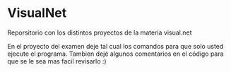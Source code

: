 # VisualNet
Reporsitorio con los distintos proyectos de la materia visual.net

En el proyecto del examen deje tal cual los comandos para que solo usted ejecute el programa.
Tambien dejé algunos comentarios en el código para que se le sea mas facil revisarlo :)
